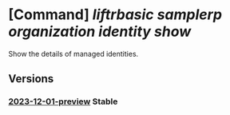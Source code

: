 # [Command] _liftrbasic samplerp organization identity show_

Show the details of managed identities.

## Versions

### [2023-12-01-preview](/Resources/mgmt-plane/L3N1YnNjcmlwdGlvbnMve30vcmVzb3VyY2Vncm91cHMve30vcHJvdmlkZXJzL2xpZnRyYmFzaWMuc2FtcGxlcnAvb3JnYW5pemF0aW9ucy97fQ==/2023-12-01-preview.xml) **Stable**

<!-- mgmt-plane /subscriptions/{}/resourcegroups/{}/providers/liftrbasic.samplerp/organizations/{} 2023-12-01-preview identity -->
